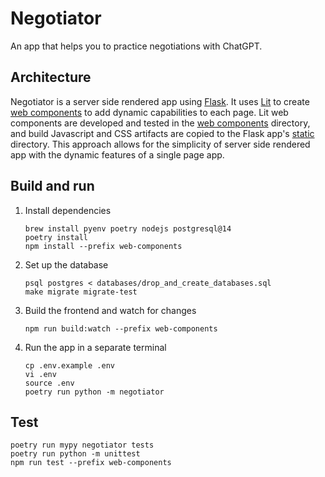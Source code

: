 # Negotiator

An app that helps you to practice negotiations with ChatGPT.

## Architecture

Negotiator is a server side rendered app using [Flask](https://flask.palletsprojects.com/).
It uses [Lit](https://lit.dev/) to create [web components](https://developer.mozilla.org/en-US/docs/Web/API/Web_components)
to add dynamic capabilities to each page.
Lit web components are developed and tested in the [web components](./web-components) directory, and build Javascript
and CSS artifacts are copied to the Flask app's [static](./negotiator/static) directory.
This approach allows for the simplicity of server side rendered app with the dynamic features of a single page app.

## Build and run

1.  Install dependencies
    ```shell
    brew install pyenv poetry nodejs postgresql@14
    poetry install
    npm install --prefix web-components
    ```

1.  Set up the database
    ```shell
    psql postgres < databases/drop_and_create_databases.sql
    make migrate migrate-test
    ```

1.  Build the frontend and watch for changes
    ```shell
    npm run build:watch --prefix web-components
    ```

1.  Run the app in a separate terminal
    ```shell
    cp .env.example .env
    vi .env
    source .env
    poetry run python -m negotiator
    ```

## Test

```shell
poetry run mypy negotiator tests
poetry run python -m unittest
npm run test --prefix web-components
```
